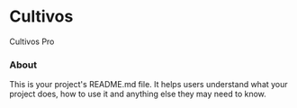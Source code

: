 Cultivos
========

Cultivos Pro

### About

This is your project's README.md file. It helps users understand what your
project does, how to use it and anything else they may need to know.